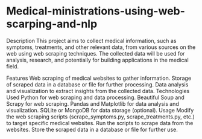 # Medical-ministrations-using-web-scarping-and-nlp
Description
This project aims to collect medical information, such as symptoms, treatments, and other relevant data, from various sources on the web using web scraping techniques. The collected data will be used for analysis, research, and potentially for building applications in the medical field.

Features
Web scraping of medical websites to gather information.
Storage of scraped data in a database or file for further processing.
Data analysis and visualization to extract insights from the collected data.
Technologies Used
Python for web scraping and data processing.
Beautiful Soup and Scrapy for web scraping.
Pandas and Matplotlib for data analysis and visualization.
SQLite or MongoDB for data storage (optional).
Usage
Modify the web scraping scripts (scrape_symptoms.py, scrape_treatments.py, etc.) to target specific medical websites.
Run the scripts to scrape data from the websites.
Store the scraped data in a database or file for further use.
